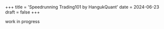 +++
title = 'Speedrunning Trading101 by HangukQuant'
date = 2024-06-23
draft = false
+++

work in progress
